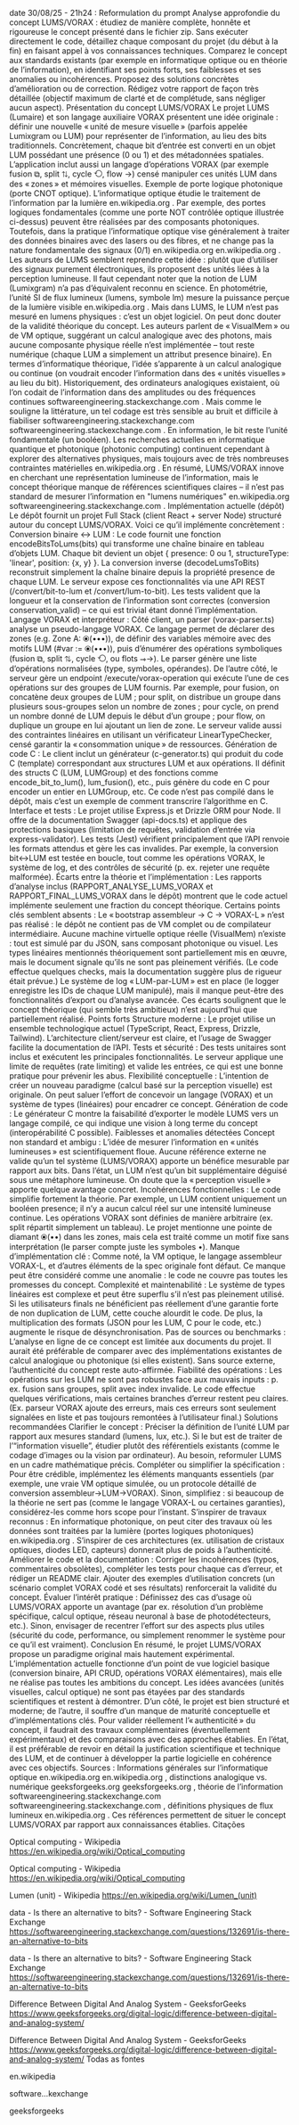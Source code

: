 date 30/08/25 - 21h24 : Reformulation du prompt
Analyse approfondie du concept LUMS/VORAX : étudiez de manière complète, honnête et rigoureuse le concept présenté dans le fichier zip. Sans exécuter directement le code, détaillez chaque composant du projet (du début à la fin) en faisant appel à vos connaissances techniques. Comparez le concept aux standards existants (par exemple en informatique optique ou en théorie de l’information), en identifiant ses points forts, ses faiblesses et ses anomalies ou incohérences. Proposez des solutions concrètes d’amélioration ou de correction. Rédigez votre rapport de façon très détaillée (objectif maximum de clarté et de complétude, sans négliger aucun aspect).
Présentation du concept LUMS/VORAX
Le projet LUMS (Lumaire) et son langage auxiliaire VORAX présentent une idée originale : définir une nouvelle « unité de mesure visuelle » (parfois appelée Lumixgram ou LUM) pour représenter de l’information, au lieu des bits traditionnels. Concrètement, chaque bit d’entrée est converti en un objet LUM possédant une présence (0 ou 1) et des métadonnées spatiales. L’application inclut aussi un langage d’opérations VORAX (par exemple fusion ⧉, split ⇅, cycle ⟲, flow →) censé manipuler ces unités LUM dans des « zones » et mémoires visuelles. Exemple de porte logique photonique (porte CNOT optique). L’informatique optique étudie le traitement de l’information par la lumière
en.wikipedia.org
. Par exemple, des portes logiques fondamentales (comme une porte NOT contrôlée optique illustrée ci-dessus) peuvent être réalisées par des composants photoniques. Toutefois, dans la pratique l’informatique optique vise généralement à traiter des données binaires avec des lasers ou des fibres, et ne change pas la nature fondamentale des signaux (0/1)
en.wikipedia.org
en.wikipedia.org
. Les auteurs de LUMS semblent reprendre cette idée : plutôt que d’utiliser des signaux purement électroniques, ils proposent des unités liées à la perception lumineuse. Il faut cependant noter que la notion de LUM (Lumixgram) n’a pas d’équivalent reconnu en science. En photométrie, l’unité SI de flux lumineux (lumens, symbole lm) mesure la puissance perçue de la lumière visible
en.wikipedia.org
. Mais dans LUMS, le LUM n’est pas mesuré en lumens physiques : c’est un objet logiciel. On peut donc douter de la validité théorique du concept. Les auteurs parlent de « VisualMem » ou de VM optique, suggérant un calcul analogique avec des photons, mais aucune composante physique réelle n’est implémentée – tout reste numérique (chaque LUM a simplement un attribut presence binaire). En termes d’informatique théorique, l’idée s’apparente à un calcul analogique ou continue (on voudrait encoder l’information dans des « unités visuelles » au lieu du bit). Historiquement, des ordinateurs analogiques existaient, où l’on codait de l’information dans des amplitudes ou des fréquences continues
softwareengineering.stackexchange.com
. Mais comme le souligne la littérature, un tel codage est très sensible au bruit et difficile à fiabiliser
softwareengineering.stackexchange.com
softwareengineering.stackexchange.com
. En information, le bit reste l’unité fondamentale (un booléen). Les recherches actuelles en informatique quantique et photonique (photonic computing) continuent cependant à explorer des alternatives physiques, mais toujours avec de très nombreuses contraintes matérielles
en.wikipedia.org
. En résumé, LUMS/VORAX innove en cherchant une représentation lumineuse de l’information, mais le concept théorique manque de références scientifiques claires – il n’est pas standard de mesurer l’information en "lumens numériques"
en.wikipedia.org
softwareengineering.stackexchange.com
.
Implémentation actuelle (dépôt)
Le dépôt fournit un projet Full Stack (client React + server Node) structuré autour du concept LUMS/VORAX. Voici ce qu’il implémente concrètement :
Conversion binaire ↔ LUM : Le code fournit une fonction encodeBitsToLums(bits) qui transforme une chaîne binaire en tableau d’objets LUM. Chaque bit devient un objet { presence: 0 ou 1, structureType: 'linear', position: {x, y} }. La conversion inverse (decodeLumsToBits) reconstruit simplement la chaîne binaire depuis la propriété presence de chaque LUM. Le serveur expose ces fonctionnalités via une API REST (/convert/bit-to-lum et /convert/lum-to-bit). Les tests valident que la longueur et la conservation de l’information sont correctes (conversion conservation_valid) – ce qui est trivial étant donné l’implémentation.
Langage VORAX et interpréteur : Côté client, un parser (vorax-parser.ts) analyse un pseudo-langage VORAX. Ce langage permet de déclarer des zones (e.g. Zone A: ⦿(•••)), de définir des variables mémoire avec des motifs LUM (#var := ⦿(•••)), puis d’énumérer des opérations symboliques (fusion ⧉, split ⇅, cycle ⟲, ou flots ⇾→). Le parser génère une liste d’opérations normalisées (type, symboles, opérandes). De l’autre côté, le serveur gère un endpoint /execute/vorax-operation qui exécute l’une de ces opérations sur des groupes de LUM fournis. Par exemple, pour fusion, on concatène deux groupes de LUM ; pour split, on distribue un groupe dans plusieurs sous-groupes selon un nombre de zones ; pour cycle, on prend un nombre donné de LUM depuis le début d’un groupe ; pour flow, on duplique un groupe en lui ajoutant un lien de zone. Le serveur valide aussi des contraintes linéaires en utilisant un vérificateur LinearTypeChecker, censé garantir la « consommation unique » de ressources.
Génération de code C : Le client inclut un générateur (c-generator.ts) qui produit du code C (template) correspondant aux structures LUM et aux opérations. Il définit des structs C (LUM, LUMGroup) et des fonctions comme encode_bit_to_lum(), lum_fusion(), etc., puis génère du code en C pour encoder un entier en LUMGroup, etc. Ce code n’est pas compilé dans le dépôt, mais c’est un exemple de comment transcrire l’algorithme en C.
Interface et tests : Le projet utilise Express.js et Drizzle ORM pour Node. Il offre de la documentation Swagger (api-docs.ts) et applique des protections basiques (limitation de requêtes, validation d’entrée via express-validator). Les tests (Jest) vérifient principalement que l’API renvoie les formats attendus et gère les cas invalides. Par exemple, la conversion bit↔LUM est testée en boucle, tout comme les opérations VORAX, le système de log, et des contrôles de sécurité (p. ex. rejeter une requête malformée).
Écarts entre la théorie et l’implémentation : Les rapports d’analyse inclus (RAPPORT_ANALYSE_LUMS_VORAX et RAPPORT_FINAL_LUMS_VORAX dans le dépôt) montrent que le code actuel implémente seulement une fraction du concept théorique. Certains points clés semblent absents :
Le « bootstrap assembleur → C → VORAX-L » n’est pas réalisé : le dépôt ne contient pas de VM complet ou de compilateur intermédiaire.
Aucune machine virtuelle optique réelle (VisualMem) n’existe : tout est simulé par du JSON, sans composant photonique ou visuel.
Les types linéaires mentionnés théoriquement sont partiellement mis en œuvre, mais le document signale qu’ils ne sont pas pleinement vérifiés. (Le code effectue quelques checks, mais la documentation suggère plus de rigueur était prévue.)
Le système de log « LUM-par-LUM » est en place (le logger enregistre les IDs de chaque LUM manipulé), mais il manque peut-être des fonctionnalités d’export ou d’analyse avancée.
Ces écarts soulignent que le concept théorique (qui semble très ambitieux) n’est aujourd’hui que partiellement réalisé.
Points forts
Structure moderne : Le projet utilise un ensemble technologique actuel (TypeScript, React, Express, Drizzle, Tailwind). L’architecture client/serveur est claire, et l’usage de Swagger facilite la documentation de l’API.
Tests et sécurité : Des tests unitaires sont inclus et exécutent les principales fonctionnalités. Le serveur applique une limite de requêtes (rate limiting) et valide les entrées, ce qui est une bonne pratique pour prévenir les abus.
Flexibilité conceptuelle : L’intention de créer un nouveau paradigme (calcul basé sur la perception visuelle) est originale. On peut saluer l’effort de concevoir un langage (VORAX) et un système de types (linéaires) pour encadrer ce concept.
Génération de code : Le générateur C montre la faisabilité d’exporter le modèle LUMS vers un langage compilé, ce qui indique une vision à long terme du concept (interopérabilité C possible).
Faiblesses et anomalies détectées
Concept non standard et ambigu : L’idée de mesurer l’information en « unités lumineuses » est scientifiquement floue. Aucune référence externe ne valide qu’un tel système (LUMS/VORAX) apporte un bénéfice mesurable par rapport aux bits. Dans l’état, un LUM n’est qu’un bit supplémentaire déguisé sous une métaphore lumineuse. On doute que la « perception visuelle » apporte quelque avantage concret.
Incohérences fonctionnelles : Le code simplifie fortement la théorie. Par exemple, un LUM contient uniquement un booléen presence; il n’y a aucun calcul réel sur une intensité lumineuse continue. Les opérations VORAX sont définies de manière arbitraire (ex. split répartit simplement un tableau). Le projet mentionne une pointe de diamant ⦿(••) dans les zones, mais cela est traité comme un motif fixe sans interprétation (le parser compte juste les symboles •).
Manque d’implémentation clé : Comme noté, la VM optique, le langage assembleur VORAX-L, et d’autres éléments de la spec originale font défaut. Ce manque peut être considéré comme une anomalie : le code ne couvre pas toutes les promesses du concept.
Complexité et maintenabilité : Le système de types linéaires est complexe et peut être superflu s’il n’est pas pleinement utilisé. Si les utilisateurs finals ne bénéficient pas réellement d’une garantie forte de non duplication de LUM, cette couche alourdit le code. De plus, la multiplication des formats (JSON pour les LUM, C pour le code, etc.) augmente le risque de désynchronisation.
Pas de sources ou benchmarks : L’analyse en ligne de ce concept est limitée aux documents du projet. Il aurait été préférable de comparer avec des implémentations existantes de calcul analogique ou photonique (si elles existent). Sans source externe, l’authenticité du concept reste auto-affirmée.
Fiabilité des opérations : Les opérations sur les LUM ne sont pas robustes face aux mauvais inputs : p. ex. fusion sans groupes, split avec index invalide. Le code effectue quelques vérifications, mais certaines branches d’erreur restent peu claires. (Ex. parseur VORAX ajoute des erreurs, mais ces erreurs sont seulement signalées en liste et pas toujours remontées à l’utilisateur final.)
Solutions recommandées
Clarifier le concept : Préciser la définition de l’unité LUM par rapport aux mesures standard (lumens, lux, etc.). Si le but est de traiter de l’“information visuelle”, étudier plutôt des référentiels existants (comme le codage d’images ou la vision par ordinateur). Au besoin, reformuler LUMS en un cadre mathématique précis.
Compléter ou simplifier la spécification : Pour être crédible, implémentez les éléments manquants essentiels (par exemple, une vraie VM optique simulée, ou un protocole détaillé de conversion assembleur→LUM→VORAX). Sinon, simplifiez : si beaucoup de la théorie ne sert pas (comme le langage VORAX-L ou certaines garanties), considérez-les comme hors scope pour l’instant.
S’inspirer de travaux reconnus : En informatique photonique, on peut citer des travaux où les données sont traitées par la lumière (portes logiques photoniques)
en.wikipedia.org
. S’inspirer de ces architectures (ex. utilisation de cristaux optiques, diodes LED, capteurs) donnerait plus de poids à l’authenticité.
Améliorer le code et la documentation : Corriger les incohérences (typos, commentaires obsolètes), compléter les tests pour chaque cas d’erreur, et rédiger un README clair. Ajouter des exemples d’utilisation concrets (un scénario complet VORAX codé et ses résultats) renforcerait la validité du concept.
Évaluer l’intérêt pratique : Définissez des cas d’usage où LUMS/VORAX apporte un avantage (par ex. résolution d’un problème spécifique, calcul optique, réseau neuronal à base de photodétecteurs, etc.). Sinon, envisager de recentrer l’effort sur des aspects plus utiles (sécurité du code, performance, ou simplement renommer le système pour ce qu’il est vraiment).
Conclusion
En résumé, le projet LUMS/VORAX propose un paradigme original mais hautement expérimental. L’implémentation actuelle fonctionne d’un point de vue logiciel basique (conversion binaire, API CRUD, opérations VORAX élémentaires), mais elle ne réalise pas toutes les ambitions du concept. Les idées avancées (unités visuelles, calcul optique) ne sont pas étayées par des standards scientifiques et restent à démontrer. D’un côté, le projet est bien structuré et moderne; de l’autre, il souffre d’un manque de maturité conceptuelle et d’implémentations clés. Pour valider réellement l’« authenticité » du concept, il faudrait des travaux complémentaires (éventuellement expérimentaux) et des comparaisons avec des approches établies. En l’état, il est préférable de revoir en détail la justification scientifique et technique des LUM, et de continuer à développer la partie logicielle en cohérence avec ces objectifs. Sources : Informations générales sur l’informatique optique
en.wikipedia.org
en.wikipedia.org
, distinctions analogique vs. numérique
geeksforgeeks.org
geeksforgeeks.org
, théorie de l’information
softwareengineering.stackexchange.com
softwareengineering.stackexchange.com
, définitions physiques de flux lumineux
en.wikipedia.org
. Ces références permettent de situer le concept LUMS/VORAX par rapport aux connaissances établies.
Citações

Optical computing - Wikipedia
https://en.wikipedia.org/wiki/Optical_computing

Optical computing - Wikipedia
https://en.wikipedia.org/wiki/Optical_computing

Lumen (unit) - Wikipedia
https://en.wikipedia.org/wiki/Lumen_(unit)

data - Is there an alternative to bits? - Software Engineering Stack Exchange
https://softwareengineering.stackexchange.com/questions/132691/is-there-an-alternative-to-bits

data - Is there an alternative to bits? - Software Engineering Stack Exchange
https://softwareengineering.stackexchange.com/questions/132691/is-there-an-alternative-to-bits

Difference Between Digital And Analog System - GeeksforGeeks
https://www.geeksforgeeks.org/digital-logic/difference-between-digital-and-analog-system/

Difference Between Digital And Analog System - GeeksforGeeks
https://www.geeksforgeeks.org/digital-logic/difference-between-digital-and-analog-system/
Todas as fontes

en.wikipedia

software...kexchange

geeksforgeeks
